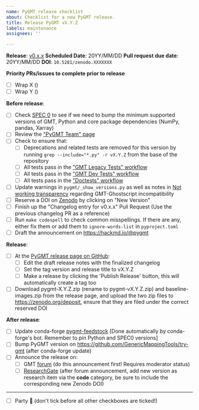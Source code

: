 ```yaml
---
name: PyGMT release checklist
about: Checklist for a new PyGMT release.
title: Release PyGMT vX.Y.Z
labels: maintenance
assignees: ''

---
```


**Release**: [v0.x.x](https://github.com/GenericMappingTools/pygmt/milestones/?)
**Scheduled Date**: 20YY/MM/DD
**Pull request due date**: 20YY/MM/DD
**DOI**: `10.5281/zenodo.XXXXXXX`

**Priority PRs/issues to complete prior to release**

- [ ] Wrap X ()
- [ ] Wrap Y ()

**Before release**:

- [ ] Check [SPEC 0](https://scientific-python.org/specs/spec-0000/) to see if we need to bump the minimum supported versions of GMT, Python and
      core package dependencies (NumPy, pandas, Xarray)
- [ ] Review the ["PyGMT Team" page](https://www.pygmt.org/dev/team.html)
- [ ] Check to ensure that:
  - [ ] Deprecations and related tests are removed for this version by running `grep --include="*.py" -r vX.Y.Z` from the base of the repository
  - [ ] All tests pass in the ["GMT Legacy Tests" workflow](https://github.com/GenericMappingTools/pygmt/actions/workflows/ci_tests_legacy.yaml)
  - [ ] All tests pass in the ["GMT Dev Tests" workflow](https://github.com/GenericMappingTools/pygmt/actions/workflows/ci_tests_dev.yaml)
  - [ ] All tests pass in the ["Doctests" workflow](https://github.com/GenericMappingTools/pygmt/actions/workflows/ci_doctests.yaml)
- [ ] Update warnings in `pygmt/_show_versions.py` as well as notes in
      [Not working transparency](https://www.pygmt.org/dev/install.html#not-working-transparency)
      regarding GMT-Ghostscript incompatibility
- [ ] Reserve a DOI on [Zenodo](https://zenodo.org) by clicking on "New Version"
- [ ] Finish up the "Changelog entry for v0.x.x" Pull Request (Use the previous changelog PR as a reference)
- [ ] Run `make codespell` to check common misspellings. If there are any, either fix them or add them to `ignore-words-list` in `pyproject.toml`
- [ ] Draft the announcement on https://hackmd.io/@pygmt

**Release**:

- [ ] At the [PyGMT release page on GitHub](https://github.com/GenericMappingTools/pygmt/releases):
  - [ ] Edit the draft release notes with the finalized changelog
  - [ ] Set the tag version and release title to vX.Y.Z
  - [ ] Make a release by clicking the 'Publish Release' button, this will automatically create a tag too
- [ ] Download pygmt-X.Y.Z.zip (rename to pygmt-vX.Y.Z.zip) and baseline-images.zip from
      the release page, and upload the two zip files to https://zenodo.org/deposit,
      ensure that they are filed under the correct reserved DOI

**After release**:

- [ ] Update conda-forge [pygmt-feedstock](https://github.com/conda-forge/pygmt-feedstock)
      [Done automatically by conda-forge's bot. Remember to pin Python and SPEC0 versions]
- [ ] Bump PyGMT version on https://github.com/GenericMappingTools/try-gmt (after conda-forge update)
- [ ] Announce the release on:
  - [ ] GMT [forum](https://forum.generic-mapping-tools.org/c/news/) (do this announcement first! Requires moderator status)
  - [ ] [ResearchGate](https://www.researchgate.net) (after forum announcement, add new version as research item via the **code** category, be sure to include the corresponding new Zenodo DOI)

---

- [ ] Party :tada: (don't tick before all other checkboxes are ticked!)
